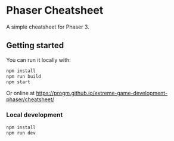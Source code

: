 # Phaser Cheatsheet

A simple cheatsheet for Phaser 3.

## Getting started
You can run it locally with:

```bash
npm install
npm run build
npm start
```

Or online at https://progm.github.io/extreme-game-development-phaser/cheatsheet/

### Local development

```bash
npm install
npm run dev
```
